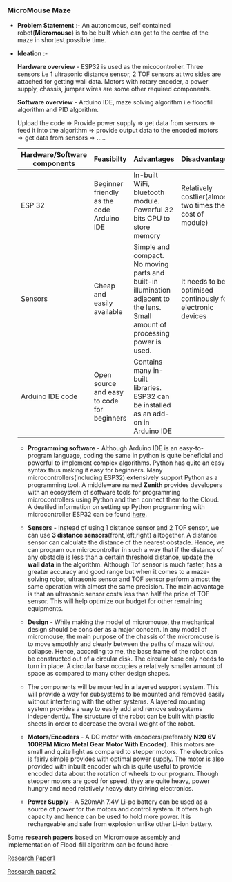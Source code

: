 ### MicroMouse Maze

 * __Problem Statement__ :- An autonomous, self contained robot(__Micromouse__) is to be built which can get to the centre of the maze in shortest possible time.
 
 * __Ideation__ :- 
 
      __Hardware overview__ - ESP32 is used as the micocontroller. Three sensors i.e 1 ultrasonic distance sensor, 2 TOF sensors at two sides are attached for getting wall data. Motors with rotary encoder, a power supply, chassis, jumper wires are some other required components.
      
      __Software overview__ - Arduino IDE, maze solving algorithm i.e floodfill algorithm and PID algorithm.
      
      Upload the code => Provide power supply => get data from sensors => feed it into the algorithm => provide output data to the encoded motors => get data from sensors => .....
      
      Hardware/Software components | Feasibilty | Advantages | Disadvantages 
      -----------------------------|------------|------------|--------------
      ESP 32 | Beginner friendly as the code Arduino IDE | In-built WiFi, bluetooth module. Powerful 32 bits CPU to store memory | Relatively costlier(almost two times the cost of module)
      Sensors | Cheap and easily available | Simple and compact. No moving parts and built-in illumination adjacent to the lens. Small amount of processing power is used. | It needs to be optimised continously for electronic devices |
      Arduino IDE code | Open source and easy to code for beginners | Contains many in-built libraries. ESP32 can be installed as an add-on in Arduino IDE | |
      
      * __Programming software__ - Although Arduino IDE is an easy-to-program language, coding the same in python is quite beneficial and powerful to implement complex algorithms. Python has quite an easy syntax thus making it easy for beginners. Many microcontrollers(including ESP32) extensively support Python as a programming tool. A middleware named __Zenith__ provides developers with an ecosystem of software tools for programming microcontrollers using Python and then connect them to the Cloud. A deatiled information on setting up Python programming with microcontroller ESP32 can be found [here](https://www.open-electronics.org/python-on-esp32-easy-for-beginners-powerful-for-professionals/).
      
      * __Sensors__ -  Instead of using 1 distance sensor and 2 TOF sensor, we can use __3 distance sensors__(front,left,right) alltogether. A distance sensor can calculate the distance of the nearest obstacle. Hence, we can program our microcontroller in such a way that if the distance of any obstacle is less than a certain threshold distance, update the __wall data__ in the algorithm. Although Tof sensor is much faster, has a greater accuracy and good range but when it comes to a maze-solving robot, ultrasonic sensor and TOF sensor perform almost the same operation with almost the same precision. The main advantage is that an ultrasonic sensor costs less than half the price of TOF sensor. This will help optimize our budget for other remaining equipments.
      
      * __Design__ -  While making the model of micromouse, the mechanical design should be consider as a major concern. In any model of micromouse, the main purpose of the chassis of the micromouse is to move smoothly and clearly between the paths of maze without collapse. Hence, according to me, the base frame of the robot can be constructed out of a circular disk. The circular base only needs to turn in place. A circular base occupies a relatively smaller amount of space as compared to many other design shapes.
      
      * The components will be mounted in a layered support system. This will provide a way for subsystems to be mounted and removed easily without interfering with the other systems. A layered mounting system provides a way to easily add and remove subsystems independently. The structure of the robot can be built with plastic sheets in order to decrease the overall weight of the robot. 
      
      * __Motors/Encoders__ -  A DC motor with encoders(preferably __N20 6V 100RPM Micro Metal Gear Motor With Encoder__). This motors are small and quite light as compared to stepper motors. The electronics is fairly simple provides with optimal power supply. The motor is also provided with inbuilt encoder which is quite useful to provide encoded data about the rotation of wheels to our program. Though stepper motors are good for speed, they are quite heavy, power hungry and need relatively heavy duty driving electronics. 
      
      * __Power Supply__ - A 520mAh 7.4V Li-po battery can be used as a source of power for the motors and control system. It offers high capacity and hence can be used to hold more power. It is rechargeable and safe from explosion unlike other Li-ion battery. 
      
      
     
Some __research papers__ based on Micromouse assembly and implementation of Flood-fill algorithm can be found here - 

[Research Paper1](https://www.researchgate.net/publication/319943074_Optimization_Maze_Robot_Using_A_and_Flood_Fill_Algorithm)

[Research paper2](https://pdfs.semanticscholar.org/7a3b/a96296fe54e2fc82030e2c5375299cfbe9c9.pdf?_ga=2.14211703.1111116604.1589368847-600967904.1589368847)
      
      
      




